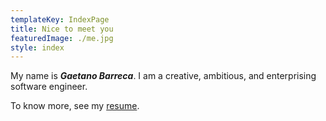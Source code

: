 ```yaml
---
templateKey: IndexPage
title: Nice to meet you
featuredImage: ./me.jpg
style: index
---
```


My name is **_Gaetano Barreca_**. I am a creative, ambitious, and enterprising software engineer.

<span class="secondary-text">

To know more, see my [resume](/about/cv).

</span>
